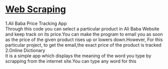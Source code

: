 
<h1><u>Web Scraping</u></h1>
1.Ali Baba Price Tracking App<br>
Through this code you can select a particular product in Ali Baba Website and keep track on its price.You can make the program to email you as soon as the price of the given product rises up or lowers down.However, For this particular project, to get the email,the exact price of the product is tracked
<br>
2.Online Dictionary <br>
It is a simple app which displays the meaning of the word you type by scrapping from the internet site.You can type any word for this
